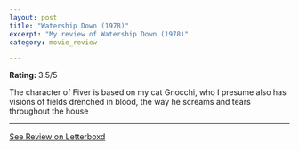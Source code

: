 ```yaml
---
layout: post
title: "Watership Down (1978)"
excerpt: "My review of Watership Down (1978)"
category: movie_review

---
```


**Rating:** 3.5/5

The character of Fiver is based on my cat Gnocchi, who I presume also has visions of fields drenched in blood, the way he screams and tears throughout the house

<hr>

[See Review on Letterboxd](https://boxd.it/21CQs3)
